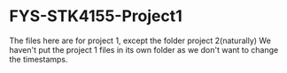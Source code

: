 # FYS-STK4155-Project1

The files here are for project 1, except the folder project 2(naturally)
We haven't put the project 1 files in its own folder as we don't want to change the timestamps.
